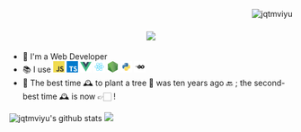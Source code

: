 <p align="right"> <img src="https://komarev.com/ghpvc/?username=jqtmviyu&label=Profile%20views&color=2979FF&size=24&style=flat" alt="jqtmviyu" /> </p>

<h3 align="center">
  <img src="https://readme-typing-svg.herokuapp.com/?font=Righteous&size=36&center=true&vCenter=true&width=1600&height=70&duration=4000&color=2979FF&lines=Hello!+I'm+jqtmviyu+" />
</h3>

- 💼 I'm a Web Developer
- 📚 I use <code><img src="https://raw.githubusercontent.com/github/explore/80688e429a7d4ef2fca1e82350fe8e3517d3494d/topics/javascript/javascript.png" height=20 /></code> <code><img src="https://raw.githubusercontent.com/github/explore/80688e429a7d4ef2fca1e82350fe8e3517d3494d/topics/typescript/typescript.png" height=20 /></code> <code><img src="https://raw.githubusercontent.com/github/explore/80688e429a7d4ef2fca1e82350fe8e3517d3494d/topics/vue/vue.png" height=20 /></code> <code><img src="https://raw.githubusercontent.com/github/explore/80688e429a7d4ef2fca1e82350fe8e3517d3494d/topics/react/react.png" height=20 /></code> <code><img src="https://raw.githubusercontent.com/github/explore/80688e429a7d4ef2fca1e82350fe8e3517d3494d/topics/nodejs/nodejs.png" height=20 /></code> <code><img src="https://raw.githubusercontent.com/github/explore/80688e429a7d4ef2fca1e82350fe8e3517d3494d/topics/python/python.png" height=20 /></code> <code><img src="https://raw.githubusercontent.com/github/explore/80688e429a7d4ef2fca1e82350fe8e3517d3494d/topics/go/go.png" height=20 /></code>
- 🌱 The best time 🕰️ to plant a tree 🌳 was ten years ago 🔙 ; the second-best time 🕰️ is now 👉🏻 !

<img height="180px" src="https://github-readme-stats-jqtmviyu.vercel.app/api?username=jqtmviyu&show_icons=true&theme=transparent&count_private=true&custom_title=Stats" alt="jqtmviyu's github stats" />  <img height="180px" src="https://github-readme-stats-jqtmviyu.vercel.app/api/top-langs/?username=jqtmviyu&layout=compact&theme=transparent&hide=html,nsis,logos" />
